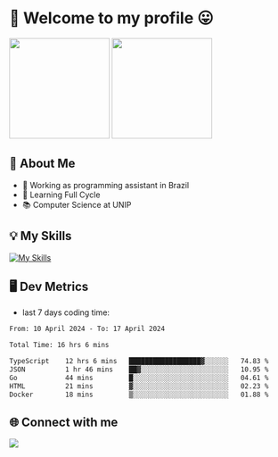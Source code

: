 # 🎉 Welcome to my profile 😛

<div>
  <img height="180em" src="https://github-readme-stats.vercel.app/api?username=VinicciusSantos&show_icons=true&icon_color=fff&include_all_commits=true&count_private=true&bg_color=30,000,000&title_color=fff&text_color=fff"/>
  <img height="180em" src="https://github-readme-stats.vercel.app/api/top-langs/?username=VinicciusSantos&langs_count=8&layout=compact&include_all_commits=true&count_private=true&bg_color=30,000,000&title_color=fff&text_color=fff"/>
</div>

## 📖 About Me
- 🔭 Working as programming assistant in Brazil
- 🌱 Learning Full Cycle
- 📚 Computer Science at UNIP

## 💡 My Skills

[![My Skills](https://skills.thijs.gg/icons?i=angular,react,styledcomponents,jest,html,css,sass,bootstrap,ts,js,go,nodejs,express,nestjs,git,c,py,postgres,mysql,sqlite,docker,graphql)](https://github.com/VinicciusSantos)

## 🖥️ Dev Metrics

- last 7 days coding time:

<!--START_SECTION:waka-->

```txt
From: 10 April 2024 - To: 17 April 2024

Total Time: 16 hrs 6 mins

TypeScript    12 hrs 6 mins   ██████████████████▓░░░░░░   74.83 %
JSON          1 hr 46 mins    ██▓░░░░░░░░░░░░░░░░░░░░░░   10.95 %
Go            44 mins         █░░░░░░░░░░░░░░░░░░░░░░░░   04.61 %
HTML          21 mins         ▓░░░░░░░░░░░░░░░░░░░░░░░░   02.23 %
Docker        18 mins         ▒░░░░░░░░░░░░░░░░░░░░░░░░   01.88 %
```

<!--END_SECTION:waka-->

## 🌐 Connect with me

<a href="https://www.linkedin.com/in/vinicius-guedes-b817aa223/"><img src="https://img.shields.io/badge/LinkedIn-0077B5?style=for-the-badge&logo=linkedin&logoColor=white"/></a>

